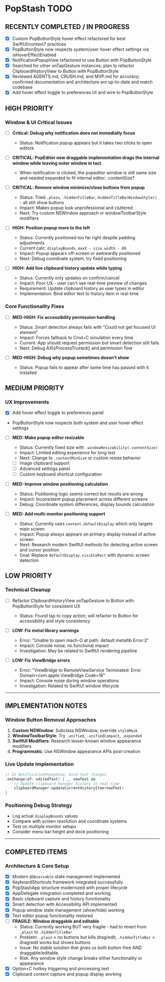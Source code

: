 # PopStash TODO

## RECENTLY COMPLETED / IN PROGRESS

- [x] Custom PopButtonStyle hover effect refactored for best SwiftUI/context7 practices
- [x] PopButtonStyle now respects system/user hover effect settings via isHoverEffectEnabled
- [x] NotificationPopupView refactored to use Button with PopButtonStyle
- [x] Searched for other onTapGesture instances; plan to refactor ClipboardHistoryView to Button with PopButtonStyle
- [x] Reviewed AGENTS.md, CRUSH.md, and MVP.md for accuracy; confirmed documentation and architecture are up-to-date and match codebase
- [x] Add hover effect toggle to preferences UI and wire to PopButtonStyle

## HIGH PRIORITY

### Window & UI Critical Issues

- [ ] **Critical: Debug why notification does not immediatly focus**

  - Status: Notification popup appears but it takes two clicks to open editork

- [ ] **CRITICAL: PopEditor new draggable implementation drags the internal window while leaving outer window in tact.**

  - When notification is clicked, the popeditor window is still same size and needed expanded to fit internal editor. .contentSize?

- [ ] **CRITICAL: Remove window minimize/close buttons from popup**

  - Status: Tried `.plain`, `.hiddenTitleBar`, `HiddenTitleBarWindowStyle()` - all still show buttons
  - Impact: Makes popup look unprofessional and cluttered
  - Next: Try custom NSWindow approach or windowToolbarStyle modifiers

- [ ] **HIGH: Position popup more to the left**

  - Status: Currently positioned too far right despite padding adjustments
  - Current calc: `displayBounds.maxX - size.width - 80`
  - Impact: Popup appears off-screen or awkwardly positioned
  - Next: Debug coordinate system, try fixed positioning

- [ ] **HIGH: Add live clipboard history update while typing**
  - Status: Currently only updates on confirm/cancel
  - Impact: Poor UX - user can't see real-time preview of changes
  - Requirement: Update clipboard history as user types in editor
  - Implementation: Bind editor text to history item in real-time

### Core Functionality Fixes

- [ ] **MED-HIGH: Fix accessibility permission handling**

  - Status: Smart detection always fails with "Could not get focused UI element"
  - Impact: Forces fallback to Cmd+C simulation every time
  - Current: App should request permission but smart detection still fails
  - Next: Debug AXIsProcessTrusted() and permission flow

- [ ] **MED-HIGH: Debug why popup sometimes doesn't show**
  - Status: Popup fails to appear after some time has passed with it installed

## MEDIUM PRIORITY

### UX Improvements

- [x] Add hover effect toggle to preferences panel
- PopButtonStyle now respects both system and user hover effect settings

- [ ] **MED: Make popup editor resizable**

  - Status: Currently fixed size with `.windowResizability(.contentSize)`
  - Impact: Limited editing experience for long text
  - Next: Change to `.contentMinSize` or custom resize behavior

  - [ ] Image clipboard support
  - [ ] Advanced settings panel
  - [ ] Custom keyboard shortcut configuration

- [ ] **MED: Improve window positioning calculation**

  - Status: Positioning logic seems correct but results are wrong
  - Impact: Inconsistent popup placement across different screens
  - Debug: Coordinate system differences, display bounds calculation

- [ ] **MED: Add multi-monitor positioning support**
  - Status: Currently uses `context.defaultDisplay` which only targets main screen
  - Impact: Popup always appears on primary display instead of active screen
  - Next: Research modern SwiftUI methods for detecting active screen and cursor position
  - Goal: Replace `defaultDisplay.visibleRect` with dynamic screen detection

## LOW PRIORITY

### Technical Cleanup

- [ ] Refactor ClipboardHistoryView onTapGesture to Button with PopButtonStyle for consistent UX
  - Status: Found tap to copy action; will refactor to Button for accessibility and style consistency
- [ ] **LOW: Fix metal library warnings**

  - Error: "Unable to open mach-O at path: default.metallib Error:2"
  - Impact: Console noise, no functional impact
  - Investigation: May be related to SwiftUI rendering pipeline

- [ ] **LOW: Fix ViewBridge errors**
  - Error: "ViewBridge to RemoteViewService Terminated: Error Domain=com.apple.ViewBridge Code=18"
  - Impact: Console noise during window operations
  - Investigation: Related to SwiftUI window lifecycle

---

## IMPLEMENTATION NOTES

### Window Button Removal Approaches

1. **Custom NSWindow**: Subclass NSWindow, override `styleMask`
2. **WindowToolbarStyle**: Try `.unified`, `.unifiedCompact`, `.expanded`
3. **SwiftUI Modifiers**: Research lesser-known window appearance modifiers
4. **Programmatic**: Use NSWindow appearance APIs post-creation

### Live Update Implementation

```swift
// In NotificationPopupView, bind text changes
.onChange(of: editedText) { _, newText in
    // Update clipboard manager history in real-time
    clipboardManager.updateCurrentHistoryItem(newText)
}
```

### Positioning Debug Strategy

- Log actual `displayBounds` values
- Compare with screen resolution and coordinate systems
- Test on multiple monitor setups
- Consider menu bar height and dock positioning

---

## COMPLETED ITEMS

### Architecture & Core Setup

- [x] Modern `@Observable` state management implemented
- [x] KeyboardShortcuts framework integrated successfully
- [x] PopStashApp structure modernized with proper lifecycle
- [x] AppDelegate integration completed and working
- [x] Basic clipboard capture and history functionality
- [x] Smart detection with Accessibility API implemented
- [x] Popup window state management (show/hide) working
- [x] Text editor popup functionality restored
- [ ] **FRAGILE: Window draggable and editable**
  - Status: Currently working BUT very fragile - had to revert from `.plain` to `.hiddenTitleBar`
  - Problem: `.plain` = no buttons but kills drag/edit, `.hiddenTitleBar` = drag/edit works but shows buttons
  - Issue: No stable solution that gives us both button-free AND draggable/editable
  - Risk: Any window style change breaks either functionality or appearance
- [x] Option+C hotkey triggering and processing text
- [x] Clipboard content capture and popup display working
